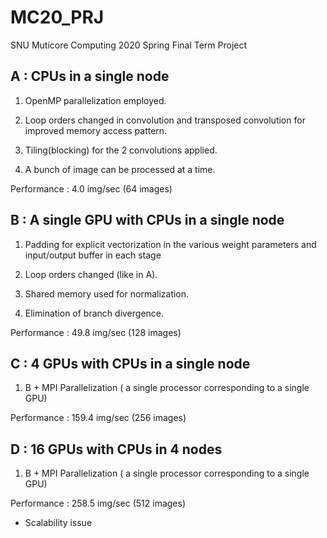 # MC20_PRJ
SNU Muticore Computing 2020 Spring Final Term Project

## A : CPUs in a single node
1. OpenMP parallelization employed.

2. Loop orders changed in convolution and transposed convolution for improved memory access pattern.

3. Tiling(blocking) for the 2 convolutions applied.

4. A bunch of image can be processed at a time. 

Performance : 4.0 img/sec (64 images)

## B : A single GPU with CPUs in a single node
1. Padding for explicit vectorization in the various weight parameters and input/output buffer in each stage

2. Loop orders changed (like in A).

3. Shared memory used for normalization.

4. Elimination of branch divergence.

Performance : 49.8 img/sec (128 images)

## C : 4 GPUs with CPUs in a single node

1. B + MPI Parallelization ( a single processor corresponding to a single GPU)

Performance : 159.4 img/sec (256 images)

## D : 16 GPUs with CPUs in 4 nodes

1. B + MPI Parallelization ( a single processor corresponding to a single GPU)

Performance : 258.5 img/sec (512 images)
* Scalability issue
